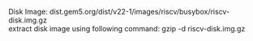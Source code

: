 Disk Image: dist.gem5.org/dist/v22-1/images/riscv/busybox/riscv-disk.img.gz<br/>
extract disk image using following command: gzip -d riscv-disk.img.gz
